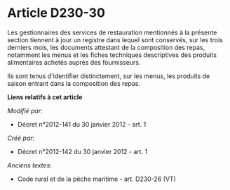 # Article D230-30

Les gestionnaires des services de restauration mentionnés à la présente section tiennent à jour un registre dans lequel sont
conservés, sur les trois derniers mois, les documents attestant de la composition des repas, notamment les menus et les
fiches techniques descriptives des produits alimentaires achetés auprès des fournisseurs.

Ils sont tenus d'identifier distinctement, sur les menus, les produits de saison entrant dans la composition des repas.

**Liens relatifs à cet article**

_Modifié par_:

  - Décret n°2012-141 du 30 janvier 2012 - art. 1

_Créé par_:

  - Décret n°2012-142 du 30 janvier 2012 - art. 1

_Anciens textes_:

  - Code rural et de la pêche maritime - art. D230-26 (VT)
